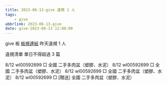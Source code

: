 ```yaml
---
title: 2023-08-13-give 違規 1 人
tags:
    - give
abbrlink: 2023-08-13-give
date: give-2023-08-13 12:00:00
---
```

give 板 [板規連結](https://www.ptt.cc/bbs/give/M.1612495900.A.C32.html)
昨天違規 1 人
<!-- more -->

違規清單
單日不得超過 3 篇

8/12 wl00592699 □ 全國 二手多肉盆（塑膠、水泥）
8/12 wl00592699 □ 全國 二手多肉盆（塑膠、水泥）
8/12 wl00592699 □ 全國 二手多肉盆（塑膠、水泥）
8/12 wl00592699 □ [贈送] 全國 二手多肉盆（塑膠、水泥）